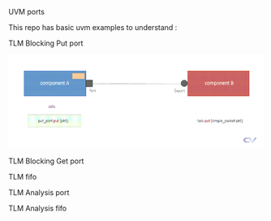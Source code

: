 UVM ports

This repo has basic uvm examples to understand :

TLM Blocking Put port

![ ](gifs/tlm-put.gif)

TLM Blocking Get port

TLM fifo

TLM Analysis port

TLM Analysis fifo
